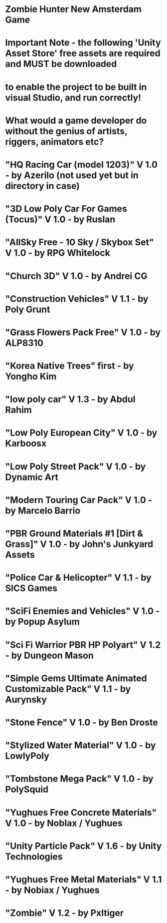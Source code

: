 # Zombie Hunter New Amsterdam Game

# Important Note - the following 'Unity Asset Store' free assets are required and MUST be downloaded
# to enable the project to be built in visual Studio, and run correctly!
#
#       What would a game developer do without the genius of artists, riggers, animators etc? 
#
#       "HQ Racing Car (model 1203)"                        V 1.0 - by Azerilo       (not used yet but in directory in case)

#       "3D Low Poly Car For Games (Tocus)"                 V 1.0 - by Ruslan
#       "AllSky Free - 10 Sky / Skybox Set"                 V 1.0 - by RPG Whitelock
#       "Church 3D"                                         V 1.0 - by Andrei CG
#       "Construction Vehicles"                             V 1.1 - by Poly Grunt
#       "Grass Flowers Pack Free"                           V 1.0 - by ALP8310  
#       "Korea Native Trees"                                first - by Yongho Kim     
#       "low poly car"                                      V 1.3 - by Abdul Rahim
#       "Low Poly European City"                            V 1.0 - by Karboosx   
#       "Low Poly Street Pack"                              V 1.0 - by Dynamic Art
#       "Modern Touring Car Pack"                           V 1.0 - by Marcelo Barrio
#       "PBR Ground Materials #1 [Dirt & Grass]"            V 1.0 - by John's Junkyard Assets
#       "Police Car & Helicopter"                           V 1.1 - by SICS Games 
#       "SciFi Enemies and Vehicles"                        V 1.0 - by Popup Asylum
#       "Sci Fi Warrior PBR HP Polyart"                     V 1.2 - by Dungeon Mason
#       "Simple Gems Ultimate Animated Customizable Pack"   V 1.1 - by Aurynsky 
#       "Stone Fence"                                       V 1.0 - by Ben Droste 
#       "Stylized Water Material"                           V 1.0 - by LowlyPoly
#       "Tombstone Mega Pack"                               V 1.0 - by PolySquid
#       "Yughues Free Concrete Materials"                   V 1.0 - by Noblax / Yughues
#       "Unity Particle Pack"                               V 1.6 - by Unity Technologies
#       "Yughues Free Metal Materials"                      V 1.1 - by Nobiax / Yughues
#       "Zombie"                                            V 1.2 - by PxItiger                                     
#
#
#
#
#
#
#
#
#
#
#
#
#
#
#
#
#
#
#
#
#
